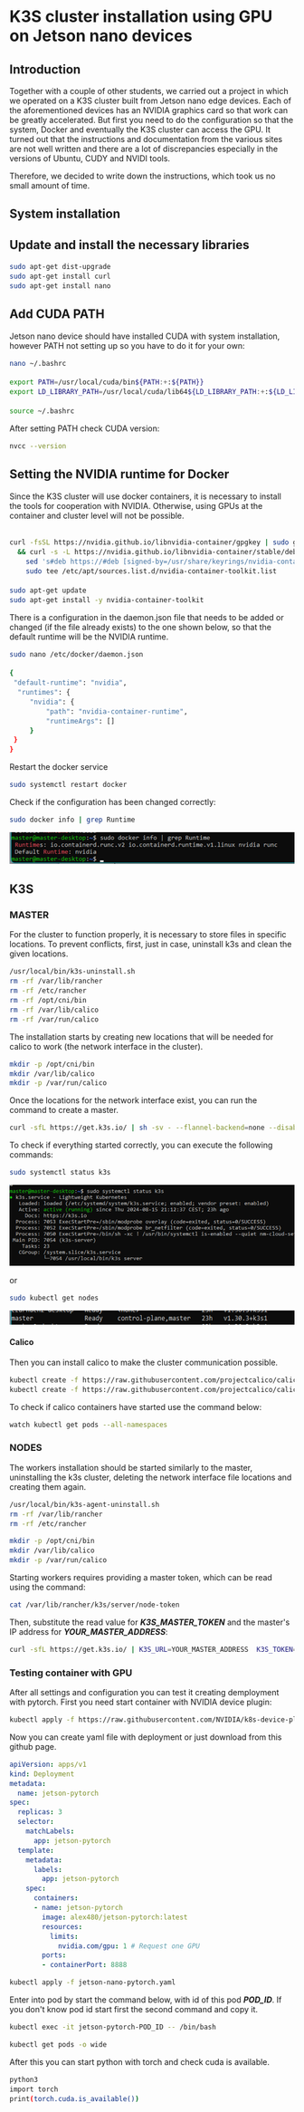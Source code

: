 # K3S cluster installation using GPU on Jetson nano devices

## Introduction
Together with a couple of other students, we carried out a project in which we operated on a K3S cluster built from Jetson nano edge devices. Each of the aforementioned devices has an NVIDIA graphics card so that work can be greatly accelerated. But first you need to do the configuration so that the system, Docker and eventually the K3S cluster can access the GPU.
It turned out that the instructions and documentation from the various sites are not well written and there are a lot of discrepancies especially in the versions of Ubuntu, CUDY and NVIDI tools.

Therefore, we decided to write down the instructions, which took us no small amount of time.

## System installation

## Update and install the necessary libraries
```bash
sudo apt-get dist-upgrade
sudo apt-get install curl
sudo apt-get install nano
```

## Add CUDA PATH
Jetson nano device should have installed CUDA with system installation, however PATH not setting up so you have to do it for your own:
```bash
nano ~/.bashrc

export PATH=/usr/local/cuda/bin${PATH:+:${PATH}}
export LD_LIBRARY_PATH=/usr/local/cuda/lib64${LD_LIBRARY_PATH:+:${LD_LIBRARY_PATH}}

source ~/.bashrc
```
After setting PATH check CUDA version:
```bash
nvcc --version
```

## Setting the NVIDIA runtime for Docker
Since the K3S cluster will use docker containers, it is necessary to install the tools for cooperation with NVIDIA. Otherwise, using GPUs at the container and cluster level will not be possible.
```bash

curl -fsSL https://nvidia.github.io/libnvidia-container/gpgkey | sudo gpg --dearmor -o /usr/share/keyrings/nvidia-container-toolkit-keyring.gpg \
  && curl -s -L https://nvidia.github.io/libnvidia-container/stable/deb/nvidia-container-toolkit.list | \
    sed 's#deb https://#deb [signed-by=/usr/share/keyrings/nvidia-container-toolkit-keyring.gpg] https://#g' | \
    sudo tee /etc/apt/sources.list.d/nvidia-container-toolkit.list

sudo apt-get update
sudo apt-get install -y nvidia-container-toolkit

```
There is a configuration in the daemon.json file that needs to be added or changed (if the file already exists) to the one shown below, so that the default runtime will be the NVIDIA runtime.
```bash
sudo nano /etc/docker/daemon.json

{
 "default-runtime": "nvidia",
  "runtimes": {
     "nvidia": {
         "path": "nvidia-container-runtime",
         "runtimeArgs": []
     }
 }
}
```
Restart the docker service
```bash
sudo systemctl restart docker
```
Check if the configuration has been changed correctly: 
```bash
sudo docker info | grep Runtime
```

![Runtime result](/images/nvidia-runtime.png)

## K3S

### MASTER
For the cluster to function properly, it is necessary to store files in specific locations. To prevent conflicts, first, just in case, uninstall k3s and clean the given locations.
```bash
/usr/local/bin/k3s-uninstall.sh
rm -rf /var/lib/rancher
rm -rf /etc/rancher
rm -rf /opt/cni/bin
rm -rf /var/lib/calico
rm -rf /var/run/calico
```
The installation starts by creating new locations that will be needed for calico to work (the network interface in the cluster).
```bash
mkdir -p /opt/cni/bin
mkdir /var/lib/calico
mkdir -p /var/run/calico
```
Once the locations for the network interface exist, you can run the command to create a master.
```bash
curl -sfL https://get.k3s.io/ | sh -sv - --flannel-backend=none --disable-network-policy --write-kubeconfig-mode 644 --node-name master --cluster-cidr=10.42.0.0/16 --docker
```
To check if everything started correctly, you can execute the following commands:
```bash
sudo systemctl status k3s
```
![K3S running](/images/k3s-running.png)

or 

```bash
sudo kubectl get nodes
```
![Control plane ready](/images/control-plane-ready.png)

#### Calico
Then you can install calico to make the cluster communication possible.
```bash
kubectl create -f https://raw.githubusercontent.com/projectcalico/calico/v3.28.0/manifests/tigera-operator.yaml
kubectl create -f https://raw.githubusercontent.com/projectcalico/calico/v3.28.0/manifests/custom-resources.yaml
```
To check if calico containers have started use the command below:
```bash
watch kubectl get pods --all-namespaces
```

### NODES
The workers installation should be started similarly to the master, uninstalling the k3s cluster, deleting the network interface file locations and creating them again.
```bash
/usr/local/bin/k3s-agent-uninstall.sh
rm -rf /var/lib/rancher
rm -rf /etc/rancher
```

```bash
mkdir -p /opt/cni/bin
mkdir /var/lib/calico
mkdir -p /var/run/calico
```
Starting workers requires providing a master token, which can be read using the command:
```bash
cat /var/lib/rancher/k3s/server/node-token
```
Then, substitute the read value for ***K3S_MASTER_TOKEN*** and the master's IP address for ***YOUR_MASTER_ADDRESS***:
```bash
curl -sfL https://get.k3s.io/ | K3S_URL=YOUR_MASTER_ADDRESS  K3S_TOKEN=$ K3S_MASTER_TOKEN INSTALL_K3S_EXEC="--docker" sh -
```

### Testing container with GPU
After all settings and configuration you can test it creating demployment with pytorch. First you need start container with NVIDIA device plugin:
```bash
kubectl apply -f https://raw.githubusercontent.com/NVIDIA/k8s-device-plugin/v0.13.0/nvidia-device-plugin.yml
```

Now you can create yaml file with deployment or just download from this github page.

```yaml
apiVersion: apps/v1
kind: Deployment
metadata:
  name: jetson-pytorch
spec:
  replicas: 3
  selector:
    matchLabels:
      app: jetson-pytorch
  template:
    metadata:
      labels:
        app: jetson-pytorch
    spec:
      containers:
      - name: jetson-pytorch
        image: alex480/jetson-pytorch:latest
        resources:
          limits:
            nvidia.com/gpu: 1 # Request one GPU
        ports:
        - containerPort: 8888
```
```bash
kubectl apply -f jetson-nano-pytorch.yaml
```
Enter into pod by start the command below, with id of this pod ***POD_ID***. If you don't know pod id start first the second command and copy it.
```bash
kubectl exec -it jetson-pytorch-POD_ID -- /bin/bash 
```

```bash
kubectl get pods -o wide
```

After this you can start python with torch and check cuda is available.
```bash
python3
import torch
print(torch.cuda.is_available())
```